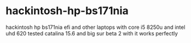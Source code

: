 # hackintosh-hp-bs171nia
hackintosh hp bs171nia efi and other laptops with core i5 8250u and intel uhd 620
tested catalina 15.6 and big sur beta 2 with it works perfectly
